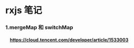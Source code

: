 # rxjs 笔记  
### 1.mergeMap 和 switchMap  
#### &emsp;https://cloud.tencent.com/developer/article/1533003

